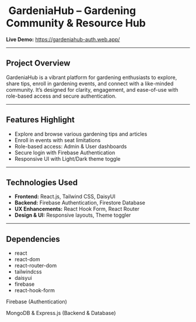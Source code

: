 # ​ GardeniaHub – Gardening Community & Resource Hub

**Live Demo:** https://gardeniahub-auth.web.app/

---

##  Project Overview
GardeniaHub is a vibrant platform for gardening enthusiasts to explore, share tips, enroll in gardening events, and connect with a like-minded community. It’s designed for clarity, engagement, and ease-of-use with role-based access and secure authentication.

---

##  Features Highlight
-  Explore and browse various gardening tips and articles  
-  Enroll in events with seat limitations  
-  Role-based access: Admin & User dashboards  
-  Secure login with Firebase Authentication  
-  Responsive UI with Light/Dark theme toggle

---

##  Technologies Used
- **Frontend:** React.js, Tailwind CSS, DaisyUI  
- **Backend:** Firebase Authentication, Firestore Database  
- **UX Enhancements:** React Hook Form, React Router  
- **Design & UI:** Responsive layouts, Theme toggler

---

##  Dependencies
- react  
- react-dom  
- react-router-dom  
- tailwindcss  
- daisyui  
- firebase  
- react-hook-form  

Firebase (Authentication)

MongoDB & Express.js (Backend & Database)

